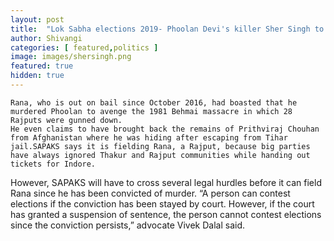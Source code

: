 ```yaml
---
layout: post
title:  "Lok Sabha elections 2019- Phoolan Devi's killer Sher Singh to contest from indore"
author: Shivangi
categories: [ featured,politics ]
image: images/shersingh.png
featured: true
hidden: true
---
```

    Rana, who is out on bail since October 2016, had boasted that he murdered Phoolan to avenge the 1981 Behmai massacre in which 28 Rajputs were gunned down.
    He even claims to have brought back the remains of Prithviraj Chouhan from Afghanistan where he was hiding after escaping from Tihar jail.SAPAKS says it is fielding Rana, a Rajput, because big parties have always ignored Thakur and Rajput communities while handing out tickets for Indore.

However, SAPAKS will have to cross several legal hurdles before it can field Rana since he has been convicted of murder. “A person can contest elections if the conviction has been stayed by court. However, if the court has granted a suspension of sentence, the person cannot contest elections since the conviction persists,” advocate Vivek Dalal said. 